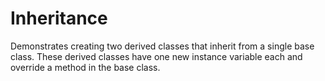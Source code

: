 ﻿# Inheritance

Demonstrates creating two derived classes that inherit
from a single base class. These derived classes have one new
instance variable each and override a method in the base class.